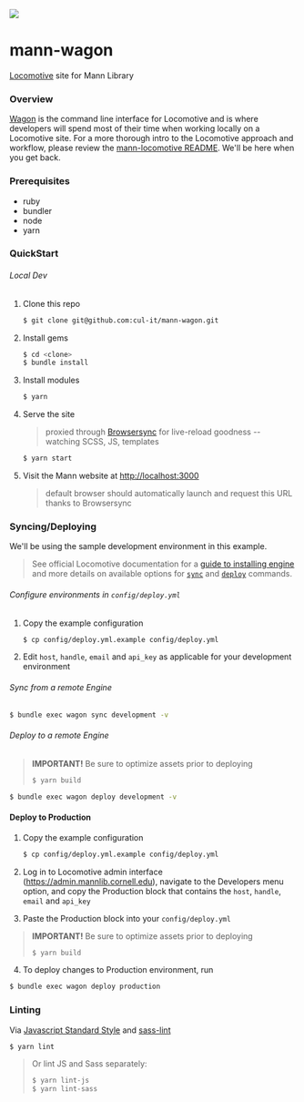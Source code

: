 <a href="https://zenhub.com"><img src="https://raw.githubusercontent.com/ZenHubIO/support/master/zenhub-badge.png"></a>

# mann-wagon
[Locomotive](http://locomotivecms.com) site for Mann Library

### Overview

[Wagon](http://github.com/locomotivecms/wagon) is the command line interface for Locomotive and is where developers will spend most of their time when working locally on a Locomotive site. For a more thorough intro to the Locomotive approach and workflow, please review the [mann-locomotive README](http://github.com/cul-it/mann-locomotive#overview). We'll be here when you get back.

### Prerequisites

* ruby
* bundler
* node
* yarn

### QuickStart

###### Local Dev

1. Clone this repo
   ```sh
   $ git clone git@github.com:cul-it/mann-wagon.git
   ```

1. Install gems
   ```sh
   $ cd <clone>
   $ bundle install
   ```

1. Install modules
   ```sh
   $ yarn
   ```

1. Serve the site

   > proxied through [Browsersync](https://www.browsersync.io) for live-reload goodness -- watching SCSS, JS, templates

   ```sh
   $ yarn start
   ```

1. Visit the Mann website at [http://localhost:3000](http://localhost:3000)

   > default browser should automatically launch and request this URL thanks to Browsersync

### Syncing/Deploying

We'll be using the sample development environment in this example.

  > See official Locomotive documentation for a [guide to installing engine](https://locomotive-v3.readme.io/docs/getting-started-with-locomotive) and more details on available options for [`sync`](https://locomotive-v3.readme.io/docs/synchronize-content) and [`deploy`](https://locomotive-v3.readme.io/docs/deploy) commands.

###### Configure environments in `config/deploy.yml`

1. Copy the example configuration

   ```sh
   $ cp config/deploy.yml.example config/deploy.yml
   ```

1. Edit `host`, `handle`, `email` and `api_key` as applicable for your development environment

###### Sync from a remote Engine

```sh
$ bundle exec wagon sync development -v
```

###### Deploy to a remote Engine

> **IMPORTANT!** Be sure to optimize assets prior to deploying
> ```sh
> $ yarn build
> ```

```sh
$ bundle exec wagon deploy development -v
```

#### Deploy to Production

1. Copy the example configuration

   ```sh
   $ cp config/deploy.yml.example config/deploy.yml
   ```

2. Log in to Locomotive admin interface (https://admin.mannlib.cornell.edu), navigate to the Developers menu option, and copy the Production block that contains the `host`, `handle`, `email` and `api_key`

3. Paste the Production block into your `config/deploy.yml`

> **IMPORTANT!** Be sure to optimize assets prior to deploying
> ```sh
> $ yarn build
> ```

4. To deploy changes to Production environment, run 
```sh
$ bundle exec wagon deploy production
```


### Linting

Via [Javascript Standard Style](https://standardjs.com) and [sass-lint](https://github.com/sasstools/sass-lint)

```sh
$ yarn lint
```
> Or lint JS and Sass separately:
>
>  ```sh
>  $ yarn lint-js
>  $ yarn lint-sass
>  ```
